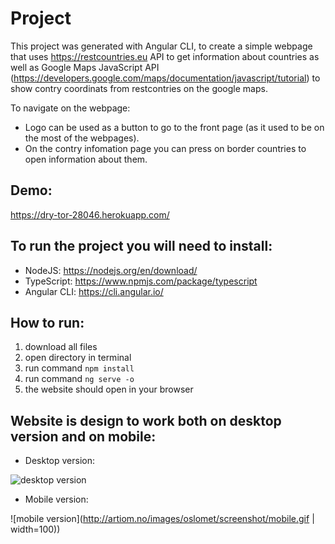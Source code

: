 # Project
This project was generated with Angular CLI, to create a simple webpage that uses https://restcountries.eu API to get information about countries as well as Google Maps JavaScript API (https://developers.google.com/maps/documentation/javascript/tutorial) to show contry coordinats from restcontries on the google maps.

To navigate on the webpage:
* Logo can be used as a button to go to the front page (as it used to be on the most of the webpages).
* On the contry infomation page you can press on border countries to open information about them.

## Demo:
https://dry-tor-28046.herokuapp.com/

## To run the project you will need to install:
* NodeJS: https://nodejs.org/en/download/
* TypeScript: https://www.npmjs.com/package/typescript
* Angular CLI: https://cli.angular.io/

## How to run:
1. 	download all files
2. 	open directory in terminal
3. 	run command `npm install`
4. 	run command `ng serve -o`
5. 	the website should open in your browser

## Website is design to work both on desktop version and on mobile:
* Desktop version:

![desktop version](http://artiom.no/images/oslomet/screenshot/desktop.gif)
* Mobile version:

![mobile version](http://artiom.no/images/oslomet/screenshot/mobile.gif | width=100))
